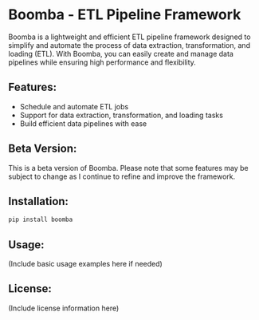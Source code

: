 # Boomba - ETL Pipeline Framework

Boomba is a lightweight and efficient ETL pipeline framework designed to simplify and automate the process of data extraction, transformation, and loading (ETL). With Boomba, you can easily create and manage data pipelines while ensuring high performance and flexibility.

## Features:
- Schedule and automate ETL jobs
- Support for data extraction, transformation, and loading tasks
- Build efficient data pipelines with ease

## Beta Version:
This is a beta version of Boomba. Please note that some features may be subject to change as I continue to refine and improve the framework.

## Installation:
```bash
pip install boomba
```

## Usage:
(Include basic usage examples here if needed)

## License:
(Include license information here)
